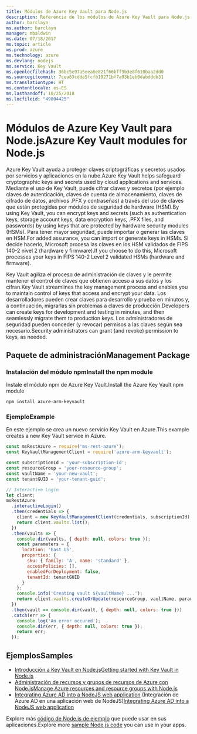 ```yaml
---
title: Módulos de Azure Key Vault para Node.js
description: Referencia de los módulos de Azure Key Vault para Node.js
author: barclayn
ms.author: barclayn
manager: mbaldwin
ms.date: 07/18/2017
ms.topic: article
ms.prod: azure
ms.technology: azure
ms.devlang: nodejs
ms.service: Key Vault
ms.openlocfilehash: 36bc5e97a5eea6e821f66bff9b3e8f610baa2dd0
ms.sourcegitcommit: 7cea63cdde5fcfb19271bf7a93b1eb0dabdddb31
ms.translationtype: HT
ms.contentlocale: es-ES
ms.lasthandoff: 10/25/2018
ms.locfileid: "49804425"
---
```

# <a name="azure-key-vault-modules-for-nodejs"></a><span data-ttu-id="98cb2-103">Módulos de Azure Key Vault para Node.js</span><span class="sxs-lookup"><span data-stu-id="98cb2-103">Azure Key Vault modules for Node.js</span></span>

<span data-ttu-id="98cb2-104">Azure Key Vault ayuda a proteger claves criptográficas y secretos usados por servicios y aplicaciones en la nube.</span><span class="sxs-lookup"><span data-stu-id="98cb2-104">Azure Key Vault helps safeguard cryptographic keys and secrets used by cloud applications and services.</span></span> <span data-ttu-id="98cb2-105">Mediante el uso de Key Vault, puede cifrar claves y secretos (por ejemplo claves de autenticación, claves de cuenta de almacenamiento, claves de cifrado de datos, archivos .PFX y contraseñas) a través del uso de claves que están protegidas por módulos de seguridad de hardware (HSM).</span><span class="sxs-lookup"><span data-stu-id="98cb2-105">By using Key Vault, you can encrypt keys and secrets (such as authentication keys, storage account keys, data encryption keys, .PFX files, and passwords) by using keys that are protected by hardware security modules (HSMs).</span></span> <span data-ttu-id="98cb2-106">Para tener mayor seguridad, puede importar o generar las claves en HSM.</span><span class="sxs-lookup"><span data-stu-id="98cb2-106">For added assurance, you can import or generate keys in HSMs.</span></span> <span data-ttu-id="98cb2-107">Si decide hacerlo, Microsoft procesa las claves en los HSM validados de FIPS 140-2 nivel 2 (hardware y firmware).</span><span class="sxs-lookup"><span data-stu-id="98cb2-107">If you choose to do this, Microsoft processes your keys in FIPS 140-2 Level 2 validated HSMs (hardware and firmware).</span></span>

<span data-ttu-id="98cb2-108">Key Vault agiliza el proceso de administración de claves y le permite mantener el control de claves que obtienen acceso a sus datos y los cifran.</span><span class="sxs-lookup"><span data-stu-id="98cb2-108">Key Vault streamlines the key management process and enables you to maintain control of keys that access and encrypt your data.</span></span> <span data-ttu-id="98cb2-109">Los desarrolladores pueden crear claves para desarrollo y prueba en minutos y, a continuación, migrarlas sin problemas a claves de producción.</span><span class="sxs-lookup"><span data-stu-id="98cb2-109">Developers can create keys for development and testing in minutes, and then seamlessly migrate them to production keys.</span></span> <span data-ttu-id="98cb2-110">Los administradores de seguridad pueden conceder (y revocar) permisos a las claves según sea necesario.</span><span class="sxs-lookup"><span data-stu-id="98cb2-110">Security administrators can grant (and revoke) permission to keys, as needed.</span></span>

## <a name="management-package"></a><span data-ttu-id="98cb2-111">Paquete de administración</span><span class="sxs-lookup"><span data-stu-id="98cb2-111">Management Package</span></span>

### <a name="install-the-npm-module"></a><span data-ttu-id="98cb2-112">Instalación del módulo npm</span><span class="sxs-lookup"><span data-stu-id="98cb2-112">Install the npm module</span></span> 

<span data-ttu-id="98cb2-113">Instale el módulo npm de Azure Key Vault.</span><span class="sxs-lookup"><span data-stu-id="98cb2-113">Install the Azure Key Vault npm module</span></span>

```bash
npm install azure-arm-keyvault
```

### <a name="example"></a><span data-ttu-id="98cb2-114">Ejemplo</span><span class="sxs-lookup"><span data-stu-id="98cb2-114">Example</span></span>

<span data-ttu-id="98cb2-115">En este ejemplo se crea un nuevo servicio Key Vault en Azure.</span><span class="sxs-lookup"><span data-stu-id="98cb2-115">This example creates a new Key Vault service in Azure.</span></span>

```javascript
const msRestAzure = require('ms-rest-azure');
const KeyVaultManagementClient = require('azure-arm-keyvault');

const subscriptionId = 'your-subscription-id';
const resourceGroup = 'your-resource-group';
const vaultName = 'your-new-vault';
const tenantGUID = 'your-tenant-guid';

// Interactive Login
let client;
msRestAzure
  .interactiveLogin()
  .then(credentials => {
    client = new KeyVaultManagementClient(credentials, subscriptionId);
    return client.vaults.list();
  })
  .then(vaults => {
    console.dir(vaults, { depth: null, colors: true });
    const parameters = {
      location: 'East US',
      properties: {
        sku: { family: 'A', name: 'standard' },
        accessPolicies: [],
        enabledForDeployment: false,
        tenantId: tenantGUID
      }
    };
    console.info('Creating vault ${vaultName} ...');
    return client.vaults.createOrUpdate(resourceGroup, vaultName, parameters);
  })
  .then(vault => console.dir(vault, { depth: null, colors: true }))
  .catch(err => {
    console.log('An error occured');
    console.dir(err, { depth: null, colors: true });
    return err;
  });
```

## <a name="samples"></a><span data-ttu-id="98cb2-116">Ejemplos</span><span class="sxs-lookup"><span data-stu-id="98cb2-116">Samples</span></span>

- [<span data-ttu-id="98cb2-117">Introducción a Key Vault en Node.js</span><span class="sxs-lookup"><span data-stu-id="98cb2-117">Getting started with Key Vault in Node.js</span></span>](https://azure.microsoft.com/resources/samples/key-vault-node-getting-started/)
- [<span data-ttu-id="98cb2-118">Administración de recursos y grupos de recursos de Azure con Node.js</span><span class="sxs-lookup"><span data-stu-id="98cb2-118">Manage Azure resources and resource groups with Node.js</span></span>](https://azure.microsoft.com/resources/samples/resource-manager-node-resources-and-groups/) 
- <span data-ttu-id="98cb2-119">[Integrating Azure AD into a NodeJS web application](https://azure.microsoft.com/resources/samples/active-directory-node-webapp-openidconnect/) (Integración de Azure AD en una aplicación web de NodeJS)</span><span class="sxs-lookup"><span data-stu-id="98cb2-119">[Integrating Azure AD into a NodeJS web application](https://azure.microsoft.com/resources/samples/active-directory-node-webapp-openidconnect/)</span></span> 

<span data-ttu-id="98cb2-120">Explore más [código de Node.js de ejemplo](https://azure.microsoft.com/resources/samples/?platform=nodejs) que puede usar en sus aplicaciones.</span><span class="sxs-lookup"><span data-stu-id="98cb2-120">Explore more [sample Node.js code](https://azure.microsoft.com/resources/samples/?platform=nodejs) you can use in your apps.</span></span>
